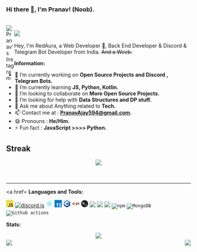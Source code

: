 ### Hi there 👋, I'm Pranav! (Noob).

<br/>
<a href="https://www.instagram.com/pranavpokedude/">
  <img align="left" alt="Pranav's Instagram" width="22px" src="https://cdn.jsdelivr.net/npm/simple-icons@v3/icons/instagram.svg" />
</a>

![](https://visitors-badge.glitch.me/badge?page_id=Awesome-RJ.Awesome-RJ)



Hey, I'm RedAura, a Web Developer 🚀, Back End Developer & Discord & Telegram Bot Developer from India. ~~And a Weeb.~~

 **Information:**

- 🔭 I’m currently working on  **Open Source Projects and Discord , Telegram Bots.**
- 🌱 I’m currently learning  **JS, Python, Kotlin.**
- 👯 I’m looking to collaborate on **More Open Source Projects.**
- 🤔 I’m looking for help with  **Data Structures and DP stuff.**
- 💬 Ask me about  Anything related to **Tech.**
- 📫 Contact me at :  **PranavAjay594@gmail.com.**
- 😄 Pronouns :  **He/Him.**
- ⚡ Fun fact : **JavaScript >>>> Python.**


## Streak
<p align="center"><img src="https://github-readme-streak-stats.herokuapp.com/?user=moezilla&theme=dark"/></p>

<br>

---
<a href=
**Languages and Tools:**  


<code><img height="20" src="https://raw.githubusercontent.com/github/explore/80688e429a7d4ef2fca1e82350fe8e3517d3494d/topics/javascript/javascript.png"></code>
<a href="https://discord.js.org"><img src="https://cdn.discordapp.com/attachments/740865034887888996/740865173065170994/logo-square.png" width="20" alt="discord.js" /></a>
<code><img height="20" src="https://raw.githubusercontent.com/github/explore/80688e429a7d4ef2fca1e82350fe8e3517d3494d/topics/react/react.png"></code>
<code><img height="20" src="https://raw.githubusercontent.com/github/explore/80688e429a7d4ef2fca1e82350fe8e3517d3494d/topics/typescript/typescript.png"></code>
<code><img height="20" src="https://raw.githubusercontent.com/github/explore/80688e429a7d4ef2fca1e82350fe8e3517d3494d/topics/cpp/cpp.png"></code>
<code><img height="20" src="https://raw.githubusercontent.com/github/explore/80688e429a7d4ef2fca1e82350fe8e3517d3494d/topics/git/git.png"></code>
<code><img height="20" src="https://raw.githubusercontent.com/github/explore/80688e429a7d4ef2fca1e82350fe8e3517d3494d/topics/terminal/terminal.png"></code>
<code><img height="20" src="https://img.shields.io/badge/-Nodejs-43853d?style=flat-square&logo=Node.js&logoColor=white"/></code>
<code><img height="20" src="https://img.shields.io/badge/-HTML5-E34F26?style=flat-square&logo=html5&logoColor=white" /></code>
<code><img height="20" src="https://img.shields.io/badge/-Heroku-430098?style=flat-square&logo=heroku&logoColor=white" /></code>
<code><img alt="npm" src="https://img.shields.io/badge/-NPM-CB3837?style=flat-square&logo=npm&logoColor=white" /></code>
<code><img alt="MongoDB" src="https://img.shields.io/badge/-MongoDB-13aa52?style=flat-square&logo=mongodb&logoColor=white" /></code>
<code><img alt="Github actions" src="https://img.shields.io/badge/-Github_Actions-2088FF?style=flat-square&logo=github-actions&logoColor=white" /></code>





**Stats:**  


<div align="center"><img src="https://github-profile-trophy.vercel.app/?username=MoeZilla&theme=dracula&count_private=true"></div>
<img align="left" src="https://github-readme-stats.vercel.app/api?username=MoeZilla&show_icons=true&hide_border=true&theme=tokyonight"><img align="right" src="https://github-readme-stats.vercel.app/api/top-langs/?username=MoeZilla&theme=tokyonight&hide=batchfile">


